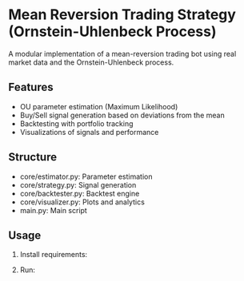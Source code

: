 # Mean Reversion Trading Strategy (Ornstein-Uhlenbeck Process)

A modular implementation of a mean-reversion trading bot using real market data and the Ornstein-Uhlenbeck process.

## Features
- OU parameter estimation (Maximum Likelihood)
- Buy/Sell signal generation based on deviations from the mean
- Backtesting with portfolio tracking
- Visualizations of signals and performance

## Structure
- core/estimator.py: Parameter estimation
- core/strategy.py: Signal generation
- core/backtester.py: Backtest engine
- core/visualizer.py: Plots and analytics
- main.py: Main script

## Usage
1. Install requirements:

2. Run:
